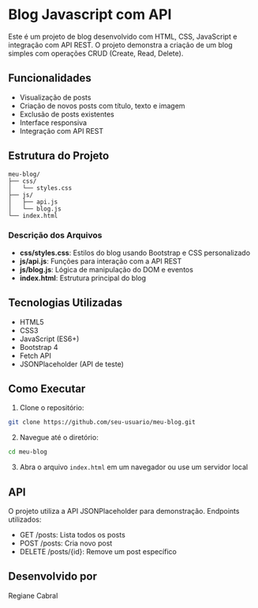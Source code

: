 # Blog Javascript com API

Este é um projeto de blog desenvolvido com HTML, CSS, JavaScript e integração com API REST. O projeto demonstra a criação de um blog simples com operações CRUD (Create, Read, Delete).

## Funcionalidades

- Visualização de posts
- Criação de novos posts com título, texto e imagem
- Exclusão de posts existentes
- Interface responsiva
- Integração com API REST

## Estrutura do Projeto

```
meu-blog/
├── css/
│   └── styles.css
├── js/
│   ├── api.js
│   └── blog.js
└── index.html
```

### Descrição dos Arquivos

- **css/styles.css**: Estilos do blog usando Bootstrap e CSS personalizado
- **js/api.js**: Funções para interação com a API REST
- **js/blog.js**: Lógica de manipulação do DOM e eventos
- **index.html**: Estrutura principal do blog

## Tecnologias Utilizadas

- HTML5
- CSS3
- JavaScript (ES6+)
- Bootstrap 4
- Fetch API
- JSONPlaceholder (API de teste)

## Como Executar

1. Clone o repositório:
```bash
git clone https://github.com/seu-usuario/meu-blog.git
```

2. Navegue até o diretório:
```bash
cd meu-blog
```

3. Abra o arquivo `index.html` em um navegador ou use um servidor local

## API

O projeto utiliza a API JSONPlaceholder para demonstração. Endpoints utilizados:

- GET /posts: Lista todos os posts
- POST /posts: Cria novo post
- DELETE /posts/{id}: Remove um post específico

## Desenvolvido por

Regiane Cabral
```
